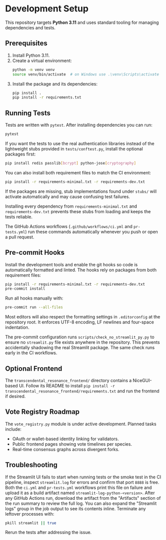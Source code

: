 # Development Setup

This repository targets **Python 3.11** and uses standard tooling for managing dependencies and tests.

## Prerequisites

1. Install Python 3.11.
2. Create a virtual environment:
   ```bash
   python -m venv venv
   source venv/bin/activate  # on Windows use .\venv\Scripts\activate
   ```
3. Install the package and its dependencies:
   ```bash
   pip install .
   pip install -r requirements.txt
   ```

## Running Tests

Tests are written with `pytest`. After installing dependencies you can run:

```bash
pytest
```

If you want the tests to use the real authentication libraries instead of
the lightweight stubs provided in `tests/conftest.py`, install the
optional packages first:

```bash
pip install redis passlib[bcrypt] python-jose[cryptography]
```

You can also install both requirement files to match the CI environment:

```bash
pip install -r requirements-minimal.txt -r requirements-dev.txt
```

If the packages are missing, stub implementations found under `stubs/`
will activate automatically and may cause confusing test failures.

Installing every dependency from `requirements-minimal.txt` and
`requirements-dev.txt` prevents these stubs from loading and keeps the tests
reliable.

The GitHub Actions workflows (`.github/workflows/ci.yml` and `pr-tests.yml`) run these commands automatically whenever you push or open a pull request.

## Pre-commit Hooks

Install the development tools and enable the git hooks so code is automatically
formatted and linted. The hooks rely on packages from both requirement files:

```bash
pip install -r requirements-minimal.txt -r requirements-dev.txt
pre-commit install
```

Run all hooks manually with:

```bash
pre-commit run --all-files
```

Most editors will also respect the formatting settings in `.editorconfig` at the
repository root. It enforces UTF-8 encoding, LF newlines and four-space
indentation.

The pre-commit configuration runs `scripts/check_no_streamlit_py.py` to ensure
no `streamlit.py` file exists anywhere in the repository. This prevents
accidentally shadowing the real Streamlit package. The same check runs early in
the CI workflows.

## Optional Frontend

The `transcendental_resonance_frontend/` directory contains a NiceGUI-based UI. Follow its README to install `pip install -r transcendental_resonance_frontend/requirements.txt` and run the frontend if desired.

## Vote Registry Roadmap

The `vote_registry.py` module is under active development. Planned tasks include:

- OAuth or wallet-based identity linking for validators.
- Public frontend pages showing vote timelines per species.
- Real-time consensus graphs across divergent forks.

## Troubleshooting

If the Streamlit UI fails to start when running tests or the smoke test in the
CI pipeline, inspect `streamlit.log` for errors and confirm that port `8888` is
free. Both the `ci.yml` and `pr-tests.yml` workflows print this file on failure
and upload it as a build artifact named `streamlit-log-python-<version>`. After
any GitHub Actions run, download the artifact from the "Artifacts" section of
the run summary to review the full log. You can also expand the "Streamlit logs"
group in the job output to see its contents inline. Terminate any leftover
processes with:

```bash
pkill streamlit || true
```

Rerun the tests after addressing the issue.
